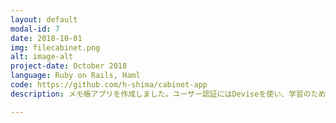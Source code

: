 ```yaml
---
layout: default
modal-id: 7
date: 2018-10-01
img: filecabinet.png
alt: image-alt
project-date: October 2018
language: Ruby on Rails, Haml
code: https://github.com/h-shima/cabinet-app
description: メモ帳アプリを作成しました。ユーザー認証にはDeviseを使い、学習のためにerbではなくhamlを使いました。<a href="https://hiroki-filecabinet-app.herokuapp.com/" target="_blank">サイトはこちら</a>

---
```

